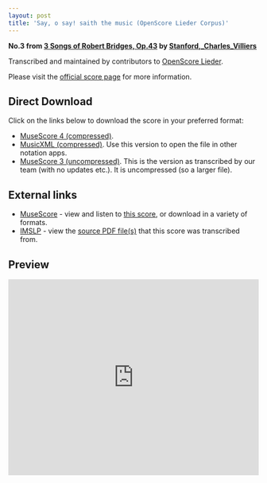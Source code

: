 ```yaml
---
layout: post
title: 'Say, o say! saith the music (OpenScore Lieder Corpus)'
---
```


__No.3 from [3 Songs of Robert Bridges, Op.43](https://fourscoreandmore.org/openscore/lieder/Stanford,_Charles_Villiers/3_Songs_of_Robert_Bridges,_Op.43/) by [Stanford,_Charles_Villiers](https://fourscoreandmore.org/openscore/lieder/Stanford,_Charles_Villiers)__

Transcribed and maintained by contributors to [OpenScore Lieder].

Please visit the [official score page] for more information.

[official score page]: https://musescore.com/openscore-lieder-corpus/scores/6205716
[OpenScore Lieder]: https://musescore.com/openscore-lieder-corpus

## Direct Download

Click on the links below to download the score in your preferred format:
- [MuseScore 4 (compressed)](https://fourscoreandmore.org/openscore/lieder/Stanford,_Charles_Villiers/3_Songs_of_Robert_Bridges,_Op.43/3_Say,_o_say%21_saith_the_music.mscz).
- [MusicXML (compressed)](https://fourscoreandmore.org/openscore/lieder/Stanford,_Charles_Villiers/3_Songs_of_Robert_Bridges,_Op.43/3_Say,_o_say%21_saith_the_music.mxl). Use this version to open the file in other notation apps.
- [MuseScore 3 (uncompressed)](https://raw.githubusercontent.com/OpenScore/Lieder/refs/heads/main/scores/Stanford,_Charles_Villiers/3_Songs_of_Robert_Bridges,_Op.43/3_Say,_o_say%21_saith_the_music/lc6205716.mscx). This is the version as transcribed by our team (with no updates etc.). It is uncompressed (so a larger file).

## External links

- [MuseScore] - view and listen to [this score][MuseScore], or download in a variety of formats.
- [IMSLP] - view the [source PDF file(s)][IMSLP] that this score was transcribed from.

[MuseScore]: https://musescore.com/score/6205716
[IMSLP]: https://imslp.org/wiki/Special:ReverseLookup/474472

## Preview

<iframe width="100%" height="394" src="https://musescore.com/openscore-lieder-corpus/scores/6205716/embed" frameborder="0" allowfullscreen allow="autoplay; fullscreen"></iframe>
